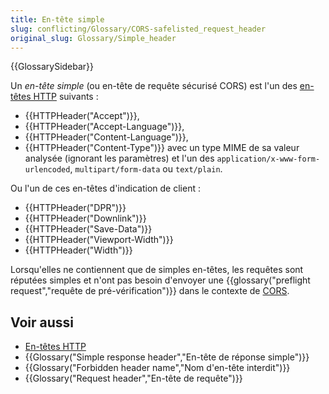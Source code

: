 ```yaml
---
title: En-tête simple
slug: conflicting/Glossary/CORS-safelisted_request_header
original_slug: Glossary/Simple_header
---
```


{{GlossarySidebar}}

Un _en-tête simple_ (ou en-tête de requête sécurisé CORS) est l'un des [en-têtes HTTP](/fr/docs/Web/HTTP/Reference/Headers) suivants :

- {{HTTPHeader("Accept")}},
- {{HTTPHeader("Accept-Language")}},
- {{HTTPHeader("Content-Language")}},
- {{HTTPHeader("Content-Type")}} avec un type MIME de sa valeur analysée (ignorant les paramètres) et l'un des `application/x-www-form-urlencoded`, `multipart/form-data` ou `text/plain`.

Ou l'un de ces en-têtes d'indication de client :

- {{HTTPHeader("DPR")}}
- {{HTTPHeader("Downlink")}}
- {{HTTPHeader("Save-Data")}}
- {{HTTPHeader("Viewport-Width")}}
- {{HTTPHeader("Width")}}

Lorsqu'elles ne contiennent que de simples en-têtes, les requêtes sont réputées simples et n'ont pas besoin d'envoyer une {{glossary("preflight request","requête de pré-vérification")}} dans le contexte de [CORS](/fr/docs/Glossary/CORS).

## Voir aussi

- [En-têtes HTTP](/fr/docs/Web/HTTP/Reference/Headers)
- {{Glossary("Simple response header","En-tête de réponse simple")}}
- {{Glossary("Forbidden header name","Nom d'en-tête interdit")}}
- {{Glossary("Request header","En-tête de requête")}}
